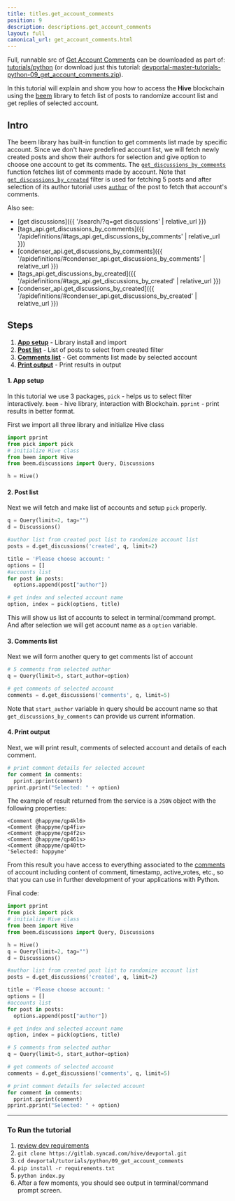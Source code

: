 ```yaml
---
title: titles.get_account_comments
position: 9
description: descriptions.get_account_comments
layout: full
canonical_url: get_account_comments.html
---
```

Full, runnable src of [Get Account Comments](https://gitlab.syncad.com/hive/devportal/-/tree/master/tutorials/python/09_get_account_comments) can be downloaded as part of: [tutorials/python](https://gitlab.syncad.com/hive/devportal/-/tree/master/tutorials/python) (or download just this tutorial: [devportal-master-tutorials-python-09_get_account_comments.zip](https://gitlab.syncad.com/hive/devportal/-/archive/master/devportal-master.zip?path=tutorials/python/09_get_account_comments)).

In this tutorial will explain and show you how to access the **Hive** blockchain using the [beem](https://github.com/holgern/beem) library to fetch list of posts to randomize account list and get replies of selected account.

## Intro

The beem library has built-in function to get comments list made by specific account. Since we don't have predefined account list, we will fetch newly created posts and show their authors for selection and give option to choose one account to get its comments. The [`get_discussions_by_comments`](https://beem.readthedocs.io/en/latest/beem.discussions.html#beem.discussions.Discussions_by_comments) function fetches list of comments made by account. Note that [`get_discussions_by_created`](https://beem.readthedocs.io/en/latest/beem.discussions.html#beem.discussions.Discussions_by_created) filter is used for fetching 5 posts and after selection of its author tutorial uses [`author`](https://beem.readthedocs.io/en/latest/beem.comment.html#beem.comment.Comment.author) of the post to fetch that account's comments. 

Also see:
* [get discussions]({{ '/search/?q=get discussions' | relative_url }})
* [tags_api.get_discussions_by_comments]({{ '/apidefinitions/#tags_api.get_discussions_by_comments' | relative_url }})
* [condenser_api.get_discussions_by_comments]({{ '/apidefinitions/#condenser_api.get_discussions_by_comments' | relative_url }})
* [tags_api.get_discussions_by_created]({{ '/apidefinitions/#tags_api.get_discussions_by_created' | relative_url }})
* [condenser_api.get_discussions_by_created]({{ '/apidefinitions/#condenser_api.get_discussions_by_created' | relative_url }})

## Steps

1.  [**App setup**](#app-setup) - Library install and import
1.  [**Post list**](#post-list) - List of posts to select from created filter 
1.  [**Comments list**](#comments-list) - Get comments list made by selected account
1.  [**Print output**](#print-output) - Print results in output

#### 1. App setup <a name="app-setup"></a>

In this tutorial we use 3 packages, `pick` - helps us to select filter interactively. `beem` - hive library, interaction with Blockchain. `pprint` - print results in better format.

First we import all three library and initialize Hive class

```python
import pprint
from pick import pick
# initialize Hive class
from beem import Hive
from beem.discussions import Query, Discussions

h = Hive()
```

#### 2. Post list <a name="post-list"></a>

Next we will fetch and make list of accounts and setup `pick` properly.

```python
q = Query(limit=2, tag="")
d = Discussions()

#author list from created post list to randomize account list
posts = d.get_discussions('created', q, limit=2)

title = 'Please choose account: '
options = []
#accounts list
for post in posts:
  options.append(post["author"])

# get index and selected account name
option, index = pick(options, title)
```

This will show us list of accounts to select in terminal/command prompt. And after selection we will get account name as a `option` variable.

#### 3. Comments list <a name="comments-list"></a>

Next we will form another query to get comments list of account

```python
# 5 comments from selected author
q = Query(limit=5, start_author=option)

# get comments of selected account
comments = d.get_discussions('comments', q, limit=5)
```

Note that `start_author` variable in query should be account name so that `get_discussions_by_comments` can provide us current information.

#### 4. Print output <a name="print-output"></a>

Next, we will print result, comments of selected account and details of each comment.

```python
# print comment details for selected account
for comment in comments:
  pprint.pprint(comment)
pprint.pprint("Selected: " + option)
```

The example of result returned from the service is a `JSON` object with the following properties:

```
<Comment @happyme/qp4kl6>
<Comment @happyme/qp4fiv>
<Comment @happyme/qp4f2s>
<Comment @happyme/qp461s>
<Comment @happyme/qp40tt>
'Selected: happyme'
```

From this result you have access to everything associated to the [comments](https://beem.readthedocs.io/en/latest/beem.comment.html#beem.comment.Comment) of account including content of comment, timestamp, active_votes, etc., so that you can use in further development of your applications with Python.

Final code:

```python
import pprint
from pick import pick
# initialize Hive class
from beem import Hive
from beem.discussions import Query, Discussions

h = Hive()
q = Query(limit=2, tag="")
d = Discussions()

#author list from created post list to randomize account list
posts = d.get_discussions('created', q, limit=2)

title = 'Please choose account: '
options = []
#accounts list
for post in posts:
  options.append(post["author"])

# get index and selected account name
option, index = pick(options, title)

# 5 comments from selected author
q = Query(limit=5, start_author=option) 

# get comments of selected account
comments = d.get_discussions('comments', q, limit=5)

# print comment details for selected account
for comment in comments:
  pprint.pprint(comment)
pprint.pprint("Selected: " + option)


```

---

### To Run the tutorial

1. [review dev requirements](getting_started.html)
1. `git clone https://gitlab.syncad.com/hive/devportal.git`
1. `cd devportal/tutorials/python/09_get_account_comments`
1. `pip install -r requirements.txt`
1. `python index.py`
1. After a few moments, you should see output in terminal/command prompt screen.
